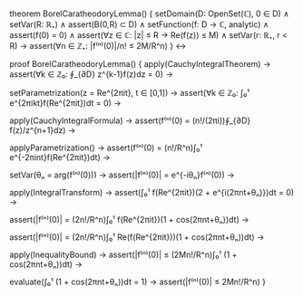 theorem BorelCaratheodoryLemma() {
  setDomain(D: OpenSet(ℂ), 0 ∈ D) ∧
  setVar(R: ℝ₊) ∧
  assert(B(0,R) ⊂ D) ∧
  setFunction(f: D → ℂ, analytic) ∧
  assert(f(0) = 0) ∧
  assert(∀z ∈ ℂ: |z| ≤ R → Re(f(z)) ≤ M) ∧
  setVar(r: ℝ₊, r < R) →
  assert(∀n ∈ ℤ₊: |f⁽ⁿ⁾(0)|/n! ≤ 2M/R^n)
} ↔

proof BorelCaratheodoryLemma() {
  apply(CauchyIntegralTheorem) →
  assert(∀k ∈ ℤ₀: ∮_{∂D} z^{k-1}f(z)dz = 0) →
  
  setParametrization(z = Re^{2πit}, t ∈ [0,1]) →
  assert(∀k ∈ ℤ₀: ∫₀¹ e^{2πikt}f(Re^{2πit})dt = 0) →
  
  apply(CauchyIntegralFormula) →
  assert(f⁽ⁿ⁾(0) = (n!/(2πi))∮_{∂D} f(z)/z^{n+1}dz) →
  
  applyParametrization() →
  assert(f⁽ⁿ⁾(0) = (n!/R^n)∫₀¹ e^{-2πint}f(Re^{2πit})dt) →
  
  setVar(θₙ = arg(f⁽ⁿ⁾(0))) →
  assert(|f⁽ⁿ⁾(0)| = e^{-iθₙ}f⁽ⁿ⁾(0)) →
  
  apply(IntegralTransform) →
  assert(∫₀¹ f(Re^{2πit})(2 + e^{i(2πnt+θₙ)})dt = 0) →
  
  assert(|f⁽ⁿ⁾(0)| = (2n!/R^n)∫₀¹ f(Re^{2πit})(1 + cos(2πnt+θₙ))dt) →
  
  assert(|f⁽ⁿ⁾(0)| = (2n!/R^n)∫₀¹ Re(f(Re^{2πit}))(1 + cos(2πnt+θₙ))dt) →
  
  apply(InequalityBound) →
  assert(|f⁽ⁿ⁾(0)| ≤ (2Mn!/R^n)∫₀¹ (1 + cos(2πnt+θₙ))dt) →
  
  evaluate(∫₀¹ (1 + cos(2πnt+θₙ))dt = 1) →
  assert(|f⁽ⁿ⁾(0)| ≤ 2Mn!/R^n)
}